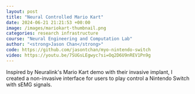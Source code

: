 ```yaml
---
layout: post
title: "Neural Controlled Mario Kart"
date: 2024-06-21 21:21:53 +00:00
image: /images/mariokart-thumbnail.png
categories: research infrastructure
course: "Neural Engineering and Computation Lab"
author: "<strong>Jason Chan</strong>"
code: https://github.com/jasontchan/myo-nintendo-switch
video: https://youtu.be/7SUGsLEgwyc?si=Oq2D6U9nREV1Pn9g
---
```


Inspired by Neuralink's Mario Kart demo with their invasive implant, I created a non-invasive interface for users to play control a Nintendo Switch with sEMG signals.
